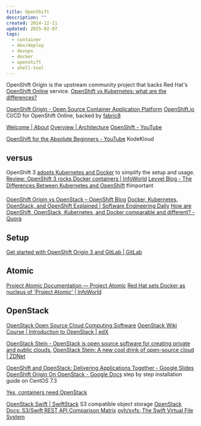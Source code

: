 ```yaml
---
title: OpenShift
description: ""
created: 2014-12-11
updated: 2025-02-07
tags:
  - container
  - dev/deploy
  - devops
  - docker
  - openshift
  - shell-tool
---
```


OpenShift Origin is the upstream community project that backs Red Hat's [OpenShift Online](https://www.openshift.com/) service.
[OpenShift vs Kubernetes: what are the differences?](https://www.imaginarycloud.com/blog/openshift-vs-kubernetes-differences/)

[OpenShift Origin - Open Source Container Application Platform](https://www.openshift.org/)
[OpenShift.io](https://openshift.io/) CI/CD for OpenShift Online, backed by
[fabric8](https://fabric8.io/)

[Welcome | About](https://docs.openshift.org/latest/welcome/index.html)
[Overview | Architecture](https://docs.openshift.org/latest/architecture/index.html)
[OpenShift - YouTube](https://www.youtube.com/@OpenShift)

[OpenShift for the Absolute Beginners - YouTube](https://www.youtube.com/playlist?list=PL2We04F3Y_43DDcvM1bAxF7YIPglrMdif) KodeKloud

## versus

OpenShift 3 [adopts Kubernetes and Docker](https://blog.openshift.com/red-hat-chose-kubernetes-openshift/) to simplify the setup and usage.
[Review: OpenShift 3 rocks Docker containers | InfoWorld](http://www.infoworld.com/article/3005681/paas/review-openshift-3-rocks-docker-containers.html)
[Levvel Blog - The Differences Between Kubernetes and OpenShift](https://www.levvel.io/blog-post/differences-between-kubernetes-and-openshift) ❗!important

[OpenShift Origin vs OpenStack – OpenShift Blog](https://blog.openshift.com/openshift-origin-vs-openstack/)
[Docker, Kubernetes, OpenStack, and OpenShift Explained | Software Engineering Daily](https://softwareengineeringdaily.com/2016/02/11/docker-vs-kubernetes-openstack-and-openshift/)
[How are OpenShift, OpenStack, Kubernetes, and Docker comparable and different? - Quora](https://www.quora.com/How-are-OpenShift-OpenStack-Kubernetes-and-Docker-comparable-and-different)

## Setup

[Get started with OpenShift Origin 3 and GitLab | GitLab](https://about.gitlab.com/2016/06/28/get-started-with-openshift-origin-3-and-gitlab/)

## Atomic

[Project Atomic Documentation — Project Atomic](http://www.projectatomic.io/docs/)
[Red Hat sets Docker as nucleus of 'Project Atomic' | InfoWorld](http://www.infoworld.com/article/2607748/linux/red-hat-sets-docker-as-nucleus-of--project-atomic-.html)

## OpenStack

[OpenStack Open Source Cloud Computing Software](https://www.openstack.org/)
[OpenStack Wiki](https://wiki.openstack.org/wiki/Main_Page)
[Course | Introduction to OpenStack | edX](https://learning.edx.org/course/course-v1:LinuxFoundationX+LFS152x+1T2018/home)

[OpenStack Stein - OpenStack is open source software for creating private and public clouds.](https://www.openstack.org/software/stein/)
[OpenStack Stein: A new cool drink of open-source cloud | ZDNet](https://www.zdnet.com/article/openstack-stein-a-new-cool-drink-of-open-source-cloud/#ftag=CAD-00-10aag7e)

[OpenShift and OpenStack: Delivering Applications Together - Google Slides](https://docs.google.com/presentation/d/139_dxpiYc5JR8yKAP8pl-FcZmOFQCuV8RyDxZqOOcVE/edit#slide=id.gc6f90357f_0_13)
[OpenShift Origin On OpenStack - Google Docs](https://docs.google.com/document/d/1-_8Sj6mwdAfQhMVWJGMUqzHTg6KXxuHCodA5INhEOYo/edit#) step by step installation guide on CentOS 7.3

[Yes, containers need OpenStack](https://www.mirantis.com/blog/yes-containers-need-openstack/)

[OpenStack Swift | SwiftStack](https://www.swiftstack.com/product/open-source/openstack-swift) S3 compatible object storage
[OpenStack Docs: S3/Swift REST API Comparison Matrix](https://docs.openstack.org/swift/latest/s3_compat.html)
[ovh/svfs: The Swift Virtual File System](https://github.com/ovh/svfs)
